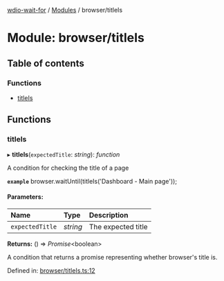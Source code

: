 [wdio-wait-for](../README.md) / [Modules](../modules.md) / browser/titleIs

# Module: browser/titleIs

## Table of contents

### Functions

- [titleIs](browser_titleis.md#titleis)

## Functions

### titleIs

▸ **titleIs**(`expectedTitle`: *string*): *function*

A condition for checking the title of a page

**`example`** 
browser.waitUntil(titleIs('Dashboard - Main page'));

#### Parameters:

| Name | Type | Description |
| :------ | :------ | :------ |
| `expectedTitle` | *string* | The expected title |

**Returns:** () => *Promise*<boolean\>

A condition that returns a promise
    representing whether browser's title is.

Defined in: [browser/titleIs.ts:12](https://github.com/webdriverio/wdio-wait-for/blob/074de0f/src/browser/titleIs.ts#L12)
